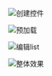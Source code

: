![创建控件](https://user-images.githubusercontent.com/45512970/197204789-d1ea42a9-a12d-42ee-92a7-d627dfa6486c.jpg)

![预加载](https://user-images.githubusercontent.com/45512970/197215471-85a59ec9-06cf-4413-aa09-a9d32fc4a97b.jpg)

![编辑list](https://user-images.githubusercontent.com/45512970/197216826-5896b541-cee1-4d62-a21e-05e1fb2e5c0c.jpg)


![整体效果](https://user-images.githubusercontent.com/45512970/197223241-0e10e0ef-81f8-4d68-86d7-1502ca25224f.jpg)

